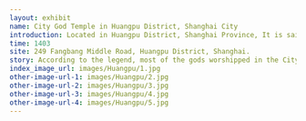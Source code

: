 ```yaml
---
layout: exhibit
name: City God Temple in Huangpu District, Shanghai City
introduction: Located in Huangpu District, Shanghai Province, It is said to have been built by Sun Hao, Lord of Wu during the Three Kingdoms, and was converted into a City God Temple during the Yongle period of the Ming Dynasty. The front hall is dedicated to the god Huo Guang, while the main hall is dedicated to City God Qin Yu Bo, and the back hall is a bedchamber.
time: 1403
site: 249 Fangbang Middle Road, Huangpu District, Shanghai.
story: According to the legend, most of the gods worshipped in the City God temples were actually persons in history. There are several categories of people who can become City Gods -- the first category is local officials who have a track record and who, after their death, are worshipped by the local people as local City Gods in recognition of their achievements and in the hope that his spirit in heaven will bless the local people. The second type is a national meritorious official who saved the country and the people during his lifetime, and who is worshipped as a god of the city as a token of gratitude. The third category is people who were upright during their lifetime, such as those who were honest and upright officials. After their death, people believe that they will be able to maintain their uprightness in the underworld and protect the local people. The fourth category is those who have done good deeds and become the god of the city. These people usually did a lot of good deeds for the local people during their lifetime, so they worshipped him as the god of the city in order to commemorate him and hope that he could also do good deeds for the people in the underworld. Qin Yubo, a Yuan dynasty politician, literary scholar and calligrapher from Shanghai, was promoted beyond his rank to serve as imperial historian during the Ming Dynasty controlled by emperor Zhu Yuanzhang. Qin Yubo resigned to return to his hometown laterly. Emperor Zhu Yuanzhang found himself lacking in culture and wisdom, so he was determined to promote a high-ranking Yuan court official from the Shanghai region, who could both assist him and satisfy the local people, and ward off the danger of evil spirits. In order to enlist the famous gentry of Jiangnan, he placed Qin Yubo high on a shrine, giving the world much spiritual comfort and support.
index_image_url: images/Huangpu/1.jpg
other-image-url-1: images/Huangpu/2.jpg
other-image-url-2: images/Huangpu/3.jpg
other-image-url-3: images/Huangpu/4.jpg
other-image-url-4: images/Huangpu/5.jpg
---
```

